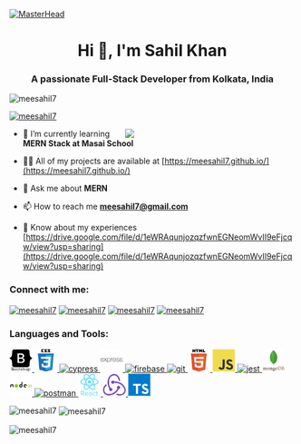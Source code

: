 [![MasterHead](https://media.licdn.com/dms/image/C5616AQFm8zOpGCnl5w/profile-displaybackgroundimage-shrink_350_1400/0/1660814424134?e=1677715200&v=beta&t=wlZUVV2WZz4FJgnAydkj8F87lnUY5s039CVt3YKxPwg)](https://meesahil7.io)
<h1 align="center">Hi 👋, I'm Sahil Khan</h1>
<h3 align="center">A passionate Full-Stack Developer from Kolkata, India</h3>

<p align="left"> <img src="https://komarev.com/ghpvc/?username=meesahil7&label=Profile%20views&color=0e75b6&style=flat" alt="meesahil7" /> </p>

<p align="left"> <a href="https://github.com/ryo-ma/github-profile-trophy"><img src="https://github-profile-trophy.vercel.app/?username=meesahil7" alt="meesahil7" /></a> </p>
<img align="right" width="300px" src="https://media0.giphy.com/media/qgQUggAC3Pfv687qPC/giphy.gif?cid=790b7611db903996a50dc3f5a2925e498c6f26c5b1da3622&rid=giphy.gif&ct=g" />

- 🌱 I’m currently learning **MERN Stack at Masai School**

- 👨‍💻 All of my projects are available at [https://meesahil7.github.io/](https://meesahil7.github.io/)

- 💬 Ask me about **MERN**

- 📫 How to reach me **meesahil7@gmail.com**

- 📄 Know about my experiences [https://drive.google.com/file/d/1eWRAqunjozqzfwnEGNeomWvII9eFjcqw/view?usp=sharing](https://drive.google.com/file/d/1eWRAqunjozqzfwnEGNeomWvII9eFjcqw/view?usp=sharing)

<h3 align="left">Connect with me:</h3>
<p align="left">
<a href="https://codepen.io/meesahil7" target="blank"><img align="center" src="https://raw.githubusercontent.com/rahuldkjain/github-profile-readme-generator/master/src/images/icons/Social/codepen.svg" alt="meesahil7" height="30" width="40" /></a>
<a href="https://linkedin.com/in/meesahil7" target="blank"><img align="center" src="https://raw.githubusercontent.com/rahuldkjain/github-profile-readme-generator/master/src/images/icons/Social/linked-in-alt.svg" alt="meesahil7" height="30" width="40" /></a>
<a href="https://codesandbox.com/meesahil7" target="blank"><img align="center" src="https://raw.githubusercontent.com/rahuldkjain/github-profile-readme-generator/master/src/images/icons/Social/codesandbox.svg" alt="meesahil7" height="30" width="40" /></a>
<a href="https://www.hackerrank.com/meesahil7" target="blank"><img align="center" src="https://raw.githubusercontent.com/rahuldkjain/github-profile-readme-generator/master/src/images/icons/Social/hackerrank.svg" alt="meesahil7" height="30" width="40" /></a>
</p>

<h3 align="left">Languages and Tools:</h3>
<p align="left"> <a href="https://getbootstrap.com" target="_blank" rel="noreferrer"> <img src="https://raw.githubusercontent.com/devicons/devicon/master/icons/bootstrap/bootstrap-plain-wordmark.svg" alt="bootstrap" width="40" height="40"/> </a> <a href="https://www.w3schools.com/css/" target="_blank" rel="noreferrer"> <img src="https://raw.githubusercontent.com/devicons/devicon/master/icons/css3/css3-original-wordmark.svg" alt="css3" width="40" height="40"/> </a> <a href="https://www.cypress.io" target="_blank" rel="noreferrer"> <img src="https://raw.githubusercontent.com/simple-icons/simple-icons/6e46ec1fc23b60c8fd0d2f2ff46db82e16dbd75f/icons/cypress.svg" alt="cypress" width="40" height="40"/> </a> <a href="https://expressjs.com" target="_blank" rel="noreferrer"> <img src="https://raw.githubusercontent.com/devicons/devicon/master/icons/express/express-original-wordmark.svg" alt="express" width="40" height="40"/> </a> <a href="https://firebase.google.com/" target="_blank" rel="noreferrer"> <img src="https://www.vectorlogo.zone/logos/firebase/firebase-icon.svg" alt="firebase" width="40" height="40"/> </a> <a href="https://git-scm.com/" target="_blank" rel="noreferrer"> <img src="https://www.vectorlogo.zone/logos/git-scm/git-scm-icon.svg" alt="git" width="40" height="40"/> </a> <a href="https://www.w3.org/html/" target="_blank" rel="noreferrer"> <img src="https://raw.githubusercontent.com/devicons/devicon/master/icons/html5/html5-original-wordmark.svg" alt="html5" width="40" height="40"/> </a> <a href="https://developer.mozilla.org/en-US/docs/Web/JavaScript" target="_blank" rel="noreferrer"> <img src="https://raw.githubusercontent.com/devicons/devicon/master/icons/javascript/javascript-original.svg" alt="javascript" width="40" height="40"/> </a> <a href="https://jestjs.io" target="_blank" rel="noreferrer"> <img src="https://www.vectorlogo.zone/logos/jestjsio/jestjsio-icon.svg" alt="jest" width="40" height="40"/> </a> <a href="https://www.mongodb.com/" target="_blank" rel="noreferrer"> <img src="https://raw.githubusercontent.com/devicons/devicon/master/icons/mongodb/mongodb-original-wordmark.svg" alt="mongodb" width="40" height="40"/> </a> <a href="https://nodejs.org" target="_blank" rel="noreferrer"> <img src="https://raw.githubusercontent.com/devicons/devicon/master/icons/nodejs/nodejs-original-wordmark.svg" alt="nodejs" width="40" height="40"/> </a> <a href="https://postman.com" target="_blank" rel="noreferrer"> <img src="https://www.vectorlogo.zone/logos/getpostman/getpostman-icon.svg" alt="postman" width="40" height="40"/> </a> <a href="https://reactjs.org/" target="_blank" rel="noreferrer"> <img src="https://raw.githubusercontent.com/devicons/devicon/master/icons/react/react-original-wordmark.svg" alt="react" width="40" height="40"/> </a> <a href="https://redux.js.org" target="_blank" rel="noreferrer"> <img src="https://raw.githubusercontent.com/devicons/devicon/master/icons/redux/redux-original.svg" alt="redux" width="40" height="40"/> </a> <a href="https://www.typescriptlang.org/" target="_blank" rel="noreferrer"> <img src="https://raw.githubusercontent.com/devicons/devicon/master/icons/typescript/typescript-original.svg" alt="typescript" width="40" height="40"/> </a> </p>

<p><img align="left" src="https://github-readme-stats.vercel.app/api/top-langs?username=meesahil7&show_icons=true&locale=en&layout=compact" alt="meesahil7" /></p>

<p>&nbsp;<img align="center" src="https://github-readme-stats.vercel.app/api?username=meesahil7&show_icons=true&locale=en" alt="meesahil7" /></p>

<p><img align="center" src="https://github-readme-streak-stats.herokuapp.com/?user=meesahil7&" alt="meesahil7" /></p>
